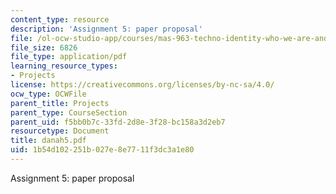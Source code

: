 ```yaml
---
content_type: resource
description: 'Assignment 5: paper proposal'
file: /ol-ocw-studio-app/courses/mas-963-techno-identity-who-we-are-and-how-we-perceive-ourselves-and-others-spring-2002/1b54d102251b027e8e7711f3dc3a1e80_danah5.pdf
file_size: 6826
file_type: application/pdf
learning_resource_types:
- Projects
license: https://creativecommons.org/licenses/by-nc-sa/4.0/
ocw_type: OCWFile
parent_title: Projects
parent_type: CourseSection
parent_uid: f5bb0b7c-33fd-2d8e-3f28-bc158a3d2eb7
resourcetype: Document
title: danah5.pdf
uid: 1b54d102-251b-027e-8e77-11f3dc3a1e80
---
```

Assignment 5: paper proposal